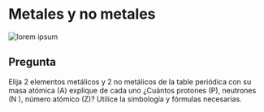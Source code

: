 # Metales y no metales

![lorem ipsum]()

## Pregunta

Elija 2 elementos metálicos y 2 no metálicos de la table periódica con su masa atómica (A) explique de cada uno ¿Cuántos protones (P), neutrones (N ), número atómico (Z)? Utilice la simbología y fórmulas necesarias.

